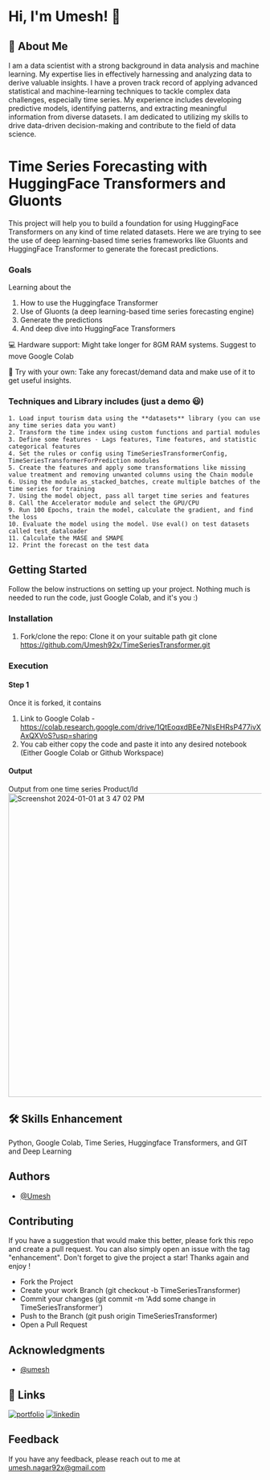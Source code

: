 # Hi, I'm Umesh! 👋

## 🚀 About Me
I am a data scientist with a strong background in data analysis and machine learning. My expertise lies in effectively harnessing and analyzing data to derive valuable insights. I have a proven track record of applying advanced statistical and machine-learning techniques to tackle complex data challenges, especially time series. My experience includes developing predictive models, identifying patterns, and extracting meaningful information from diverse datasets. I am dedicated to utilizing my skills to drive data-driven decision-making and contribute to the field of data science.

# Time Series Forecasting with HuggingFace Transformers and Gluonts 

This project will help you to build a foundation for using HuggingFace Transformers on any kind of time related datasets. Here we are trying to see the use of deep learning-based time series frameworks like Gluonts and HuggingFace Transformer to generate the forecast predictions.

### Goals
Learning about the 
  1. How to use the Huggingface Transformer
  2. Use of Gluonts (a deep learning-based time series forecasting engine)
  3. Generate the predictions
  4. And deep dive into HuggingFace Transformers

💻 Hardware support: Might take longer for 8GM RAM systems. Suggest to move Google Colab 

🔋 Try with your own: Take any forecast/demand data and make use of it to get useful insights.

### Techniques and Library includes (just a demo 😃)
```
1. Load input tourism data using the **datasets** library (you can use any time series data you want)
2. Transform the time index using custom functions and partial modules
3. Define some features - Lags features, Time features, and statistic categorical features
4. Set the rules or config using TimeSeriesTransformerConfig, TimeSeriesTransformerForPrediction modules
5. Create the features and apply some transformations like missing value treatment and removing unwanted columns using the Chain module
6. Using the module as_stacked_batches, create multiple batches of the time series for training
7. Using the model object, pass all target time series and features
8. Call the Accelerator module and select the GPU/CPU
9. Run 100 Epochs, train the model, calculate the gradient, and find the loss
10. Evaluate the model using the model. Use eval() on test datasets called test_dataloader
11. Calculate the MASE and SMAPE
12. Print the forecast on the test data
```

## Getting Started
Follow the below instructions on setting up your project. Nothing much is needed to run the code, just Google Colab, and it's you :)

### Installation

1. Fork/clone the repo: Clone it on your suitable path
git clone https://github.com/Umesh92x/TimeSeriesTransformer.git

### Execution 

#### Step 1
Once it is forked, it contains
1. Link to Google Colab - https://colab.research.google.com/drive/1QtEoqxdBEe7NIsEHRsP477ivXAxQXVoS?usp=sharing
2. You cab either copy the code and paste it into any desired notebook (Either Google Colab or Github Workspace)

#### Output
Output from one time series Product/Id
<img width="603" alt="Screenshot 2024-01-01 at 3 47 02 PM" src="https://github.com/Umesh92x/TimeSeriesTransformer/assets/37169232/41aba251-f560-48d3-a4f6-699007dfb9f9">

## 🛠 Skills Enhancement 
Python, Google Colab, Time Series, Huggingface Transformers, and GIT and Deep Learning

## Authors

- [@Umesh](https://www.linkedin.com/in/umesh-nagar-515210119/)

## Contributing

If you have a suggestion that would make this better, please fork this repo and create a pull request. You can also simply open an issue with the tag "enhancement". Don't forget to give the project a star! Thanks again and enjoy !

- Fork the Project
- Create your work Branch (git checkout -b TimeSeriesTransformer)
- Commit your changes (git commit -m 'Add some change in TimeSeriesTransformer')
- Push to the Branch (git push origin TimeSeriesTransformer)
- Open a Pull Request

## Acknowledgments

- [@umesh](https://huggingface.co/blog/time-series-transformers)


## 🔗 Links
[![portfolio](https://img.shields.io/badge/my_portfolio-000?style=for-the-badge&logo=ko-fi&logoColor=white)](https://github.com/Umesh92x)
[![linkedin](https://img.shields.io/badge/linkedin-0A66C2?style=for-the-badge&logo=linkedin&logoColor=white)](https://www.linkedin.com/in/umesh-nagar-515210119/)


## Feedback

If you have any feedback, please reach out to me at umesh.nagar92x@gmail.com

